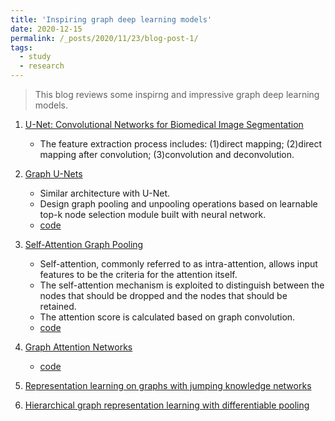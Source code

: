 ```yaml
---
title: 'Inspiring graph deep learning models'
date: 2020-12-15
permalink: /_posts/2020/11/23/blog-post-1/ 
tags:
  - study
  - research
---
```


>  This blog reviews some inspirng and impressive graph deep learning models.


1. [U-Net: Convolutional Networks for Biomedical Image Segmentation](https://arxiv.org/abs/1505.04597)
    * The feature extraction process includes: (1)direct mapping; (2)direct mapping after convolution; (3)convolution and deconvolution.
    
    
2. [Graph U-Nets](http://proceedings.mlr.press/v97/gao19a/gao19a.pdf)
    * Similar architecture with U-Net.
    * Design graph pooling and unpooling operations based on learnable top-k node selection module built with neural network.
    * [code](https://github.com/HongyangGao/Graph-U-Nets)
    
3. [Self-Attention Graph Pooling](https://arxiv.org/pdf/1904.08082.pdf)
    * Self-attention, commonly referred to as intra-attention, allows input features to be the criteria for the attention itself.
    * The self-attention mechanism is exploited to distinguish between the nodes that should be dropped and the nodes that should be retained.
    * The attention score is calculated based on graph convolution.
    * [code](https://github.com/inyeoplee77/SAGPool)
    
4. [Graph Attention Networks](https://arxiv.org/pdf/1710.10903.pdf)
    * [code](https://github.com/Diego999/pyGAT)

5. [Representation learning on graphs with jumping knowledge networks](https://arxiv.org/pdf/1806.03536.pdf)

6. [Hierarchical graph representation learning with differentiable pooling](https://arxiv.org/pdf/1806.08804.pdf%20http://arxiv.org/abs/1806.08804.pdf)

